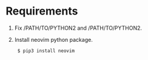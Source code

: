 # Requirements

1. Fix /PATH/TO/PYTHON2 and /PATH/TO/PYTHON2.
1. Install neovim python package.

        $ pip3 install neovim
